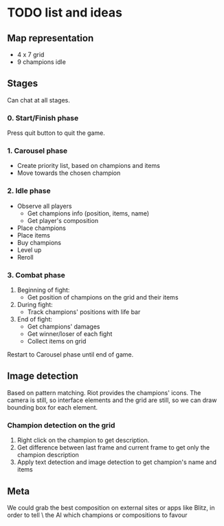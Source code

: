 # TODO list and ideas

## Map representation
* 4 x 7 grid
* 9 champions idle

## Stages

Can chat at all stages.

### 0. Start/Finish phase
Press quit button to quit the game.

### 1. Carousel phase
* Create priority list, based on champions and items
* Move towards the chosen champion

### 2. Idle phase
* Observe all players
   * Get champions info (position, items, name)
   * Get player's composition
* Place champions
* Place items
* Buy champions
* Level up
* Reroll

### 3. Combat phase
1. Beginning of fight:
    * Get position of champions on the grid and their items
2. During fight:
    * Track champions' positions with life bar
3. End of fight:
    * Get champions' damages
    * Get winner/loser of each fight
    * Collect items on grid
    
Restart to Carousel phase until end of game.


## Image detection

Based on pattern matching. Riot provides the champions' icons.
The camera is still, so interface elements and the grid are still, so we can draw bounding box for each element.

### Champion detection on the grid
1. Right click on the champion to get description.
2. Get difference between last frame and current frame to get only the champion description
3. Apply text detection and image detection to get champion's name and items

## Meta
We could grab the best composition on external sites or apps like Blitz, in order to tell \\
the AI which champions or compositions to favour
